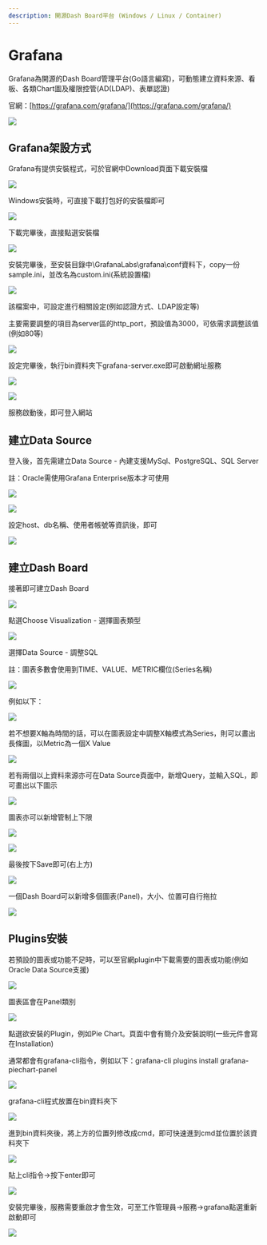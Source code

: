 ```yaml
---
description: 開源Dash Board平台 (Windows / Linux / Container)
---
```


# Grafana

Grafana為開源的Dash Board管理平台\(Go語言編寫\)，可動態建立資料來源、看板、各類Chart圖及權限控管\(AD\(LDAP\)、表單認證\)

官網：[https://grafana.com/grafana/](https://grafana.com/grafana/)

![](../.gitbook/assets/image%20%28200%29.png)

## Grafana架設方式

Grafana有提供安裝程式，可於官網中Download頁面下載安裝檔

![](../.gitbook/assets/image%20%28480%29.png)

Windows安裝時，可直接下載打包好的安裝檔即可

![](../.gitbook/assets/image%20%28299%29.png)

下載完畢後，直接點選安裝檔

![](../.gitbook/assets/image%20%28391%29.png)

安裝完畢後，至安裝目錄中\GrafanaLabs\grafana\conf資料下，copy一份sample.ini，並改名為custom.ini\(系統設置檔\)

![](../.gitbook/assets/image%20%2814%29.png)

該檔案中，可設定進行相關設定\(例如認證方式、LDAP設定等\)

主要需要調整的項目為server區的http\_port，預設值為3000，可依需求調整該值\(例如80等\)

![](../.gitbook/assets/image%20%28151%29.png)

設定完畢後，執行bin資料夾下grafana-server.exe即可啟動網址服務

![](../.gitbook/assets/image%20%2869%29.png)

![](../.gitbook/assets/image%20%28249%29.png)

服務啟動後，即可登入網站

## 建立Data Source

登入後，首先需建立Data Source - 內建支援MySql、PostgreSQL、SQL Server

註：Oracle需使用Grafana Enterprise版本才可使用

![](../.gitbook/assets/image%20%28268%29.png)

![](../.gitbook/assets/image%20%28210%29.png)

設定host、db名稱、使用者帳號等資訊後，即可

![](../.gitbook/assets/image%20%2830%29.png)

## 建立Dash Board

接著即可建立Dash Board

![](../.gitbook/assets/image%20%28508%29.png)

點選Choose Visualization - 選擇圖表類型

![](../.gitbook/assets/image%20%2889%29.png)

選擇Data Source - 調整SQL

註：圖表多數會使用到TIME、VALUE、METRIC欄位\(Series名稱\)

![](../.gitbook/assets/image%20%28294%29.png)

例如以下：

![](../.gitbook/assets/image%20%2892%29.png)

若不想要X軸為時間的話，可以在圖表設定中調整X軸模式為Series，則可以畫出長條圖，以Metric為一個X Value

![](../.gitbook/assets/image%20%28267%29.png)

若有兩個以上資料來源亦可在Data Source頁面中，新增Query，並輸入SQL，即可畫出以下圖示

![](../.gitbook/assets/image%20%28307%29.png)

圖表亦可以新增管制上下限

![](../.gitbook/assets/image%20%28487%29.png)

![](../.gitbook/assets/image%20%28146%29.png)

最後按下Save即可\(右上方\)

![](../.gitbook/assets/image%20%2839%29.png)

一個Dash Board可以新增多個圖表\(Panel\)，大小、位置可自行拖拉

![](../.gitbook/assets/image%20%28430%29.png)



## Plugins安裝

若預設的圖表或功能不足時，可以至官網plugin中下載需要的圖表或功能\(例如Oracle Data Source支援\)

![](../.gitbook/assets/image%20%28213%29.png)

圖表區會在Panel類別

![](../.gitbook/assets/image%20%28466%29.png)

點選欲安裝的Plugin，例如Pie Chart。頁面中會有簡介及安裝說明\(一些元件會寫在Installation\)

通常都會有grafana-cli指令，例如以下：grafana-cli plugins install grafana-piechart-panel

![](../.gitbook/assets/image%20%28274%29.png)

grafana-cli程式放置在bin資料夾下

![](../.gitbook/assets/image%20%2873%29.png)

進到bin資料夾後，將上方的位置列修改成cmd，即可快速進到cmd並位置於該資料夾下

![](../.gitbook/assets/image%20%28300%29.png)

貼上cli指令→按下enter即可

![](../.gitbook/assets/image%20%2886%29.png)

安裝完畢後，服務需要重啟才會生效，可至工作管理員→服務→grafana點選重新啟動即可

![](../.gitbook/assets/image%20%28488%29.png)


